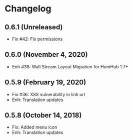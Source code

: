 Changelog
=========

0.6.1 (Unreleased)
------------------------
- Fix #42: Fix permissions

0.6.0 (November 4, 2020)
------------------------
- Enh #38: Wall Stream Layout Migration for HumHub 1.7+ 

0.5.9 (February 19, 2020)
---------------------------
- Fix #36: XSS vulnerability in link url 
- Enh: Translation updates

0.5.8 (October 14, 2018)
---------------------------
- Fix: Added menu icon
- Enh: Translation updates


